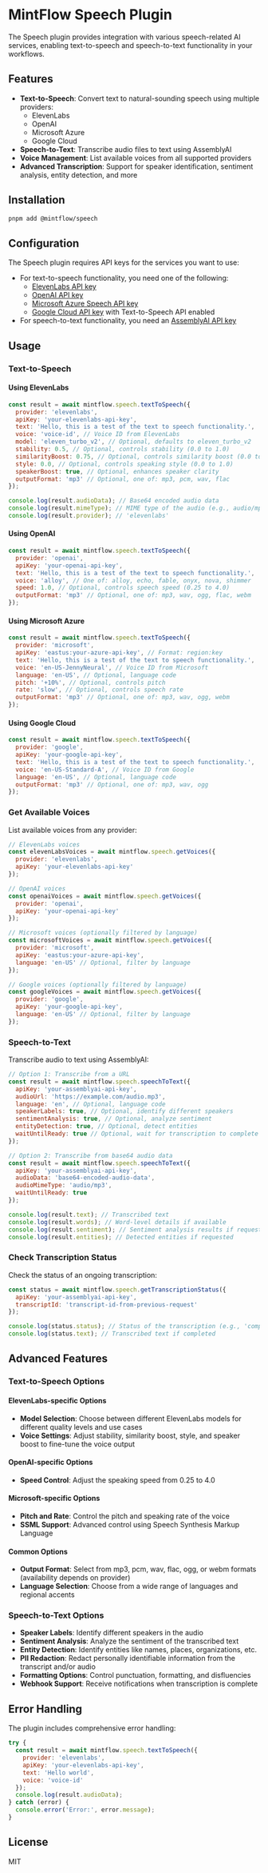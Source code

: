 # MintFlow Speech Plugin

The Speech plugin provides integration with various speech-related AI services, enabling text-to-speech and speech-to-text functionality in your workflows.

## Features

- **Text-to-Speech**: Convert text to natural-sounding speech using multiple providers:
  - ElevenLabs
  - OpenAI
  - Microsoft Azure
  - Google Cloud
- **Speech-to-Text**: Transcribe audio files to text using AssemblyAI
- **Voice Management**: List available voices from all supported providers
- **Advanced Transcription**: Support for speaker identification, sentiment analysis, entity detection, and more

## Installation

```bash
pnpm add @mintflow/speech
```

## Configuration

The Speech plugin requires API keys for the services you want to use:

- For text-to-speech functionality, you need one of the following:
  - [ElevenLabs API key](https://elevenlabs.io/docs/api-reference/authentication)
  - [OpenAI API key](https://platform.openai.com/api-keys)
  - [Microsoft Azure Speech API key](https://azure.microsoft.com/en-us/products/cognitive-services/speech-services)
  - [Google Cloud API key](https://cloud.google.com/text-to-speech) with Text-to-Speech API enabled
- For speech-to-text functionality, you need an [AssemblyAI API key](https://www.assemblyai.com/docs/getting-started)

## Usage

### Text-to-Speech

#### Using ElevenLabs

```javascript
const result = await mintflow.speech.textToSpeech({
  provider: 'elevenlabs',
  apiKey: 'your-elevenlabs-api-key',
  text: 'Hello, this is a test of the text to speech functionality.',
  voice: 'voice-id', // Voice ID from ElevenLabs
  model: 'eleven_turbo_v2', // Optional, defaults to eleven_turbo_v2
  stability: 0.5, // Optional, controls stability (0.0 to 1.0)
  similarityBoost: 0.75, // Optional, controls similarity boost (0.0 to 1.0)
  style: 0.0, // Optional, controls speaking style (0.0 to 1.0)
  speakerBoost: true, // Optional, enhances speaker clarity
  outputFormat: 'mp3' // Optional, one of: mp3, pcm, wav, flac
});

console.log(result.audioData); // Base64 encoded audio data
console.log(result.mimeType); // MIME type of the audio (e.g., audio/mpeg)
console.log(result.provider); // 'elevenlabs'
```

#### Using OpenAI

```javascript
const result = await mintflow.speech.textToSpeech({
  provider: 'openai',
  apiKey: 'your-openai-api-key',
  text: 'Hello, this is a test of the text to speech functionality.',
  voice: 'alloy', // One of: alloy, echo, fable, onyx, nova, shimmer
  speed: 1.0, // Optional, controls speech speed (0.25 to 4.0)
  outputFormat: 'mp3' // Optional, one of: mp3, wav, ogg, flac, webm
});
```

#### Using Microsoft Azure

```javascript
const result = await mintflow.speech.textToSpeech({
  provider: 'microsoft',
  apiKey: 'eastus:your-azure-api-key', // Format: region:key
  text: 'Hello, this is a test of the text to speech functionality.',
  voice: 'en-US-JennyNeural', // Voice ID from Microsoft
  language: 'en-US', // Optional, language code
  pitch: '+10%', // Optional, controls pitch
  rate: 'slow', // Optional, controls speech rate
  outputFormat: 'mp3' // Optional, one of: mp3, wav, ogg, webm
});
```

#### Using Google Cloud

```javascript
const result = await mintflow.speech.textToSpeech({
  provider: 'google',
  apiKey: 'your-google-api-key',
  text: 'Hello, this is a test of the text to speech functionality.',
  voice: 'en-US-Standard-A', // Voice ID from Google
  language: 'en-US', // Optional, language code
  outputFormat: 'mp3' // Optional, one of: mp3, wav, ogg
});
```

### Get Available Voices

List available voices from any provider:

```javascript
// ElevenLabs voices
const elevenLabsVoices = await mintflow.speech.getVoices({
  provider: 'elevenlabs',
  apiKey: 'your-elevenlabs-api-key'
});

// OpenAI voices
const openaiVoices = await mintflow.speech.getVoices({
  provider: 'openai',
  apiKey: 'your-openai-api-key'
});

// Microsoft voices (optionally filtered by language)
const microsoftVoices = await mintflow.speech.getVoices({
  provider: 'microsoft',
  apiKey: 'eastus:your-azure-api-key',
  language: 'en-US' // Optional, filter by language
});

// Google voices (optionally filtered by language)
const googleVoices = await mintflow.speech.getVoices({
  provider: 'google',
  apiKey: 'your-google-api-key',
  language: 'en-US' // Optional, filter by language
});
```

### Speech-to-Text

Transcribe audio to text using AssemblyAI:

```javascript
// Option 1: Transcribe from a URL
const result = await mintflow.speech.speechToText({
  apiKey: 'your-assemblyai-api-key',
  audioUrl: 'https://example.com/audio.mp3',
  language: 'en', // Optional, language code
  speakerLabels: true, // Optional, identify different speakers
  sentimentAnalysis: true, // Optional, analyze sentiment
  entityDetection: true, // Optional, detect entities
  waitUntilReady: true // Optional, wait for transcription to complete
});

// Option 2: Transcribe from base64 audio data
const result = await mintflow.speech.speechToText({
  apiKey: 'your-assemblyai-api-key',
  audioData: 'base64-encoded-audio-data',
  audioMimeType: 'audio/mp3',
  waitUntilReady: true
});

console.log(result.text); // Transcribed text
console.log(result.words); // Word-level details if available
console.log(result.sentiment); // Sentiment analysis results if requested
console.log(result.entities); // Detected entities if requested
```

### Check Transcription Status

Check the status of an ongoing transcription:

```javascript
const status = await mintflow.speech.getTranscriptionStatus({
  apiKey: 'your-assemblyai-api-key',
  transcriptId: 'transcript-id-from-previous-request'
});

console.log(status.status); // Status of the transcription (e.g., 'completed', 'processing')
console.log(status.text); // Transcribed text if completed
```

## Advanced Features

### Text-to-Speech Options

#### ElevenLabs-specific Options
- **Model Selection**: Choose between different ElevenLabs models for different quality levels and use cases
- **Voice Settings**: Adjust stability, similarity boost, style, and speaker boost to fine-tune the voice output

#### OpenAI-specific Options
- **Speed Control**: Adjust the speaking speed from 0.25 to 4.0

#### Microsoft-specific Options
- **Pitch and Rate**: Control the pitch and speaking rate of the voice
- **SSML Support**: Advanced control using Speech Synthesis Markup Language

#### Common Options
- **Output Format**: Select from mp3, pcm, wav, flac, ogg, or webm formats (availability depends on provider)
- **Language Selection**: Choose from a wide range of languages and regional accents

### Speech-to-Text Options

- **Speaker Labels**: Identify different speakers in the audio
- **Sentiment Analysis**: Analyze the sentiment of the transcribed text
- **Entity Detection**: Identify entities like names, places, organizations, etc.
- **PII Redaction**: Redact personally identifiable information from the transcript and/or audio
- **Formatting Options**: Control punctuation, formatting, and disfluencies
- **Webhook Support**: Receive notifications when transcription is complete

## Error Handling

The plugin includes comprehensive error handling:

```javascript
try {
  const result = await mintflow.speech.textToSpeech({
    provider: 'elevenlabs',
    apiKey: 'your-elevenlabs-api-key',
    text: 'Hello world',
    voice: 'voice-id'
  });
  console.log(result.audioData);
} catch (error) {
  console.error('Error:', error.message);
}
```

## License

MIT
